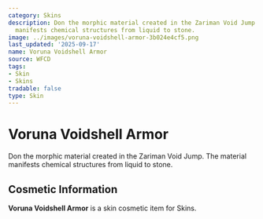 ```yaml
---
category: Skins
description: Don the morphic material created in the Zariman Void Jump. The material
  manifests chemical structures from liquid to stone.
image: ../images/voruna-voidshell-armor-3b024e4cf5.png
last_updated: '2025-09-17'
name: Voruna Voidshell Armor
source: WFCD
tags:
- Skin
- Skins
tradable: false
type: Skin
---
```


# Voruna Voidshell Armor

Don the morphic material created in the Zariman Void Jump. The material manifests chemical structures from liquid to stone.

## Cosmetic Information

**Voruna Voidshell Armor** is a skin cosmetic item for Skins.

